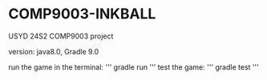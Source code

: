 # COMP9003-INKBALL
USYD 24S2 COMP9003 project

version: java8.0, Gradle 9.0

run the game in the terminal:
'''
gradle run
'''
test the game:
'''
gradle test
'''
